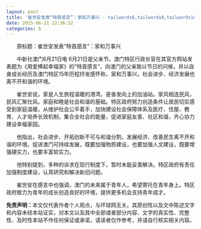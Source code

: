 ```yaml
---
layout: post
title: '崔世安发表“特首感言”：家和万事兴 - tailwords6,tailwords8,tailwords14,tailwords18,tailwords22,tailwords13,tailwords9,tailwords1,tailwords20,tailwords11,tailwords4,tailwords12,tailwords17,tailwords19,tailwords7,tailwords21,tailwords23,tailwords5,tailwords10,tailwords2'
date: 2015-06-21 22:36:52
categories: b
---
```


<div> <p style="text-indent :2em; ">原标题：崔世安发表“特首感言”：家和万事兴</p> <p style="text-indent :2em; ">中新社澳门6月21日电 6月21日是父亲节。澳门特区行政长官在其官方网站发表题为《用爱捧起幸福家》的“特首感言”，向澳门的父亲致以节日的问候，并以自身成长经历及澳门特区15年历程抒发感怀称，家和万事兴，社会进步、经济发展也离不开和谐的环境。</p> <p style="text-indent :2em; ">崔世安说，家是人生旅程温暖的港湾，是奋发向上的加油站。家风相连民风，民风汇聚社风。家庭和睦是社会和谐的基础。特区政府努力创造条件让居民切实感受到家庭温暖，从维护社会公平着手，加快建设社会保障体系及医疗、住屋、教育、人才培养长效机制，集合全社会的能量，促进家庭友善、社区和谐，齐心协力建设幸福家园。</p> <p style="text-indent :2em; ">他指出，社会进步、开拓创新不可与和谐分割，发展经济、改善民生离不开和谐的环境。促进澳门可持续发展，既要加强物质建设，也要加强人文建设，既要增强硬实力，也要丰富软实力。</p><div></div> <p style="text-indent :2em; ">他特别提到，多种的诉求在现行制度下，暂时未能妥善解决。特区政府有责任加强制度建设，认真研究和解决新旧问题。 </p><p style="text-indent :2em; ">崔世安在感言中也强调，澳门的未来属于青年人，希望寄托在青年身上。特区政府致力为青年的成长创造良好的环境，提供更多机会支持青年成才。 </p><p><strong>免责声明：</strong>本文仅代表作者个人观点，与环球网无关。其原创性以及文中陈述文字和内容未经本站证实，对本文以及其中全部或者部分内容、文字的真实性、完整性、及时性本站不作任何保证或承诺，请读者仅作参考，并请自行核实相关内容。</p> <div> </div> <div style="border-top: none;"> <span></span> <span style="border-left: none;"></span> </div> </div>